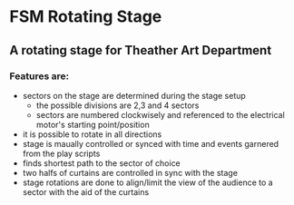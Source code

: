# FSM Rotating Stage

## A rotating stage for Theather Art Department

### Features are:
- sectors on the stage are determined during the stage setup
  - the possible divisions are 2,3 and 4 sectors
  - sectors are numbered clockwisely and referenced to the electrical motor's starting point/position
- it is possible to rotate in all directions
- stage is maually controlled or synced with time and events garnered from the play scripts
- finds shortest path to the sector of choice
- two halfs of curtains are controlled in sync with the stage
- stage rotations are done to align/limit the view of the audience to a sector with the aid of the curtains

